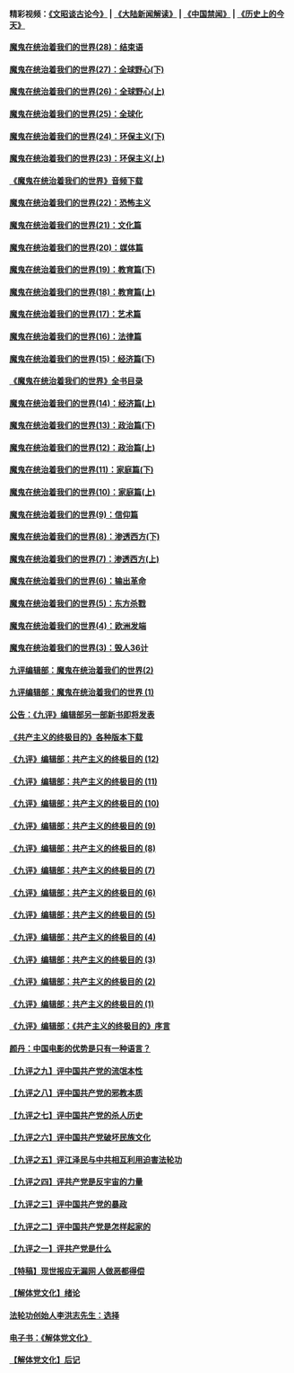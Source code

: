#### 精彩视频：[《文昭谈古论今》](https://github.com/gfw-breaker/wenzhao/blob/master/README.md?t=01160930) | [《大陆新闻解读》](https://github.com/gfw-breaker/ntdtv-comedy/blob/master/README.md?t=01160930) | [《中国禁闻》](https://github.com/gfw-breaker/ntdtv-news/blob/master/README.md?t=01160930) | [《历史上的今天》](https://github.com/gfw-breaker/today-in-history/blob/master/README.md?t=01160930) 

#### [魔鬼在统治着我们的世界(28)：结束语](../pages/nsc422/n10936246.md?t=01160930) 

#### [魔鬼在统治着我们的世界(27)：全球野心(下)](../pages/nsc422/n10928319.md?t=01160930) 

#### [魔鬼在统治着我们的世界(26)：全球野心(上)](../pages/nsc422/n10900318.md?t=01160930) 

#### [魔鬼在统治着我们的世界(25)：全球化](../pages/nsc422/n10788205.md?t=01160930) 

#### [魔鬼在统治着我们的世界(24)：环保主义(下)](../pages/nsc422/n10695307.md?t=01160930) 

#### [魔鬼在统治着我们的世界(23)：环保主义(上)](../pages/nsc422/n10688613.md?t=01160930) 

#### [《魔鬼在统治着我们的世界》音频下载](../pages/nsc422/n10635553.md?t=01160930) 

#### [魔鬼在统治着我们的世界(22)：恐怖主义](../pages/nsc422/n10614727.md?t=01160930) 

#### [魔鬼在统治着我们的世界(21)：文化篇](../pages/nsc422/n10597706.md?t=01160930) 

#### [魔鬼在统治着我们的世界(20)：媒体篇](../pages/nsc422/n10586579.md?t=01160930) 

#### [魔鬼在统治着我们的世界(19)：教育篇(下)](../pages/nsc422/n10564808.md?t=01160930) 

#### [魔鬼在统治着我们的世界(18)：教育篇(上)](../pages/nsc422/n10526970.md?t=01160930) 

#### [魔鬼在统治着我们的世界(17)：艺术篇](../pages/nsc422/n10499093.md?t=01160930) 

#### [魔鬼在统治着我们的世界(16)：法律篇](../pages/nsc422/n10485969.md?t=01160930) 

#### [魔鬼在统治着我们的世界(15)：经济篇(下)](../pages/nsc422/n10469975.md?t=01160930) 

#### [《魔鬼在统治着我们的世界》全书目录](../pages/nsc422/n10464261.md?t=01160930) 

#### [魔鬼在统治着我们的世界(14)：经济篇(上)](../pages/nsc422/n10457370.md?t=01160930) 

#### [魔鬼在统治着我们的世界(13)：政治篇(下)](../pages/nsc422/n10448270.md?t=01160930) 

#### [魔鬼在统治着我们的世界(12)：政治篇(上)](../pages/nsc422/n10444576.md?t=01160930) 

#### [魔鬼在统治着我们的世界(11)：家庭篇(下)](../pages/nsc422/n10440961.md?t=01160930) 

#### [魔鬼在统治着我们的世界(10)：家庭篇(上)](../pages/nsc422/n10435448.md?t=01160930) 

#### [魔鬼在统治着我们的世界(9)：信仰篇](../pages/nsc422/n10432159.md?t=01160930) 

#### [魔鬼在统治着我们的世界(8)：渗透西方(下)](../pages/nsc422/n10429603.md?t=01160930) 

#### [魔鬼在统治着我们的世界(7)：渗透西方(上)](../pages/nsc422/n10426013.md?t=01160930) 

#### [魔鬼在统治着我们的世界(6)：输出革命](../pages/nsc422/n10421536.md?t=01160930) 

#### [魔鬼在统治着我们的世界(5)：东方杀戮](../pages/nsc422/n10417707.md?t=01160930) 

#### [魔鬼在统治着我们的世界(4)：欧洲发端](../pages/nsc422/n10414890.md?t=01160930) 

#### [魔鬼在统治着我们的世界(3)：毁人36计](../pages/nsc422/n10411583.md?t=01160930) 

#### [九评编辑部：魔鬼在统治着我们的世界(2)](../pages/nsc422/n10410036.md?t=01160930) 

#### [九评编辑部：魔鬼在统治着我们的世界 (1)](../pages/nsc422/n10406825.md?t=01160930) 

#### [公告：《九评》编辑部另一部新书即将发表](../pages/nsc422/n10405104.md?t=01160930) 

#### [《共产主义的终极目的》各种版本下载](../pages/nsc422/n10022138.md?t=01160930) 

#### [《九评》编辑部：共产主义的终极目的 (12)](../pages/nsc422/n9933272.md?t=01160930) 

#### [《九评》编辑部：共产主义的终极目的 (11)](../pages/nsc422/n9924973.md?t=01160930) 

#### [《九评》编辑部：共产主义的终极目的 (10)](../pages/nsc422/n9920883.md?t=01160930) 

#### [《九评》编辑部：共产主义的终极目的 (9)](../pages/nsc422/n9916363.md?t=01160930) 

#### [《九评》编辑部：共产主义的终极目的 (8)](../pages/nsc422/n9912488.md?t=01160930) 

#### [《九评》编辑部：共产主义的终极目的 (7)](../pages/nsc422/n9901176.md?t=01160930) 

#### [《九评》编辑部：共产主义的终极目的 (6)](../pages/nsc422/n9899359.md?t=01160930) 

#### [《九评》编辑部：共产主义的终极目的 (5)](../pages/nsc422/n9893174.md?t=01160930) 

#### [《九评》编辑部：共产主义的终极目的 (4)](../pages/nsc422/n9891246.md?t=01160930) 

#### [《九评》编辑部：共产主义的终极目的 (3)](../pages/nsc422/n9879879.md?t=01160930) 

#### [《九评》编辑部：共产主义的终极目的 (2)](../pages/nsc422/n9876205.md?t=01160930) 

#### [《九评》编辑部：共产主义的终极目的 (1)](../pages/nsc422/n9865857.md?t=01160930) 

#### [《九评》编辑部：《共产主义的终极目的》序言](../pages/nsc422/n9862666.md?t=01160930) 

#### [颜丹：中国电影的优势是只有一种语言？](../pages/nsc422/n9583062.md?t=01160930) 

#### [【九评之九】评中国共产党的流氓本性](../pages/nsc422/n737542.md?t=01160930) 

#### [【九评之八】评中国共产党的邪教本质](../pages/nsc422/n735942.md?t=01160930) 

#### [【九评之七】评中国共产党的杀人历史](../pages/nsc422/n733806.md?t=01160930) 

#### [【九评之六】评中国共产党破坏民族文化](../pages/nsc422/n731667.md?t=01160930) 

#### [【九评之五】评江泽民与中共相互利用迫害法轮功](../pages/nsc422/n730058.md?t=01160930) 

#### [【九评之四】评共产党是反宇宙的力量](../pages/nsc422/n727814.md?t=01160930) 

#### [【九评之三】评中国共产党的暴政](../pages/nsc422/n725597.md?t=01160930) 

#### [【九评之二】评中国共产党是怎样起家的](../pages/nsc422/n723946.md?t=01160930) 

#### [【九评之一】评共产党是什么](../pages/nsc422/n722529.md?t=01160930) 

#### [【特稿】现世报应无漏网 人做恶都得偿](../pages/nsc422/n4215167.md?t=01160930) 

#### [【解体党文化】绪论](../pages/nsc422/n1449356.md?t=01160930) 

#### [法轮功创始人李洪志先生：选择](../pages/nsc422/n3580738.md?t=01160930) 

#### [电子书：《解体党文化》](../pages/nsc422/n1573484.md?t=01160930) 

#### [【解体党文化】后记](../pages/nsc422/n1531999.md?t=01160930) 

